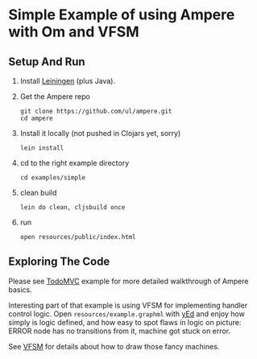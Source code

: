 # Simple Example of using Ampere with Om and VFSM

## Setup And Run

1. Install [Leiningen](http://leiningen.org/)  (plus Java).

1. Get the Ampere repo
   ```
   git clone https://github.com/ul/ampere.git
   cd ampere
   ```

1. Install it locally (not pushed in Clojars yet, sorry)
   ```
   lein install
   ```

1. cd to the right example directory
   ```
   cd examples/simple
   ```

1. clean build
   ```
   lein do clean, cljsbuild once
   ```

1. run
   ```
   open resources/public/index.html
   ```

## Exploring The Code

Please see [TodoMVC](https://github.com/ul/ampere/tree/master/examples/todomvc)
example for more detailed walkthrough of Ampere basics.

Interesting part of that example is using VFSM for implementing handler control logic.
Open `resources/example.graphml` with [yEd](http://www.yworks.com/en/products/yfiles/yed/)
and enjoy how simply is logic defined, and how easy to spot flaws in logic on picture:
ERROR node has no transitions from it, machine got stuck on error.

See [VFSM](https://github.com/ul/vfsm) for details about how to draw those fancy machines.
